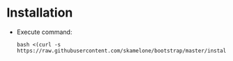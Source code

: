 # Installation

- Execute command:
  ```
  bash <(curl -s https://raw.githubusercontent.com/skamelone/bootstrap/master/install.sh)
  ```

